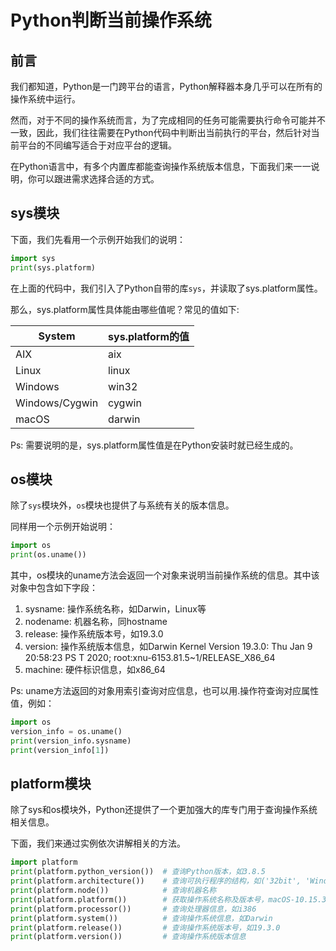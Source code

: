 # Python判断当前操作系统

## 前言

我们都知道，Python是一门跨平台的语言，Python解释器本身几乎可以在所有的操作系统中运行。

然而，对于不同的操作系统而言，为了完成相同的任务可能需要执行命令可能并不一致，因此，我们往往需要在Python代码中判断出当前执行的平台，然后针对当前平台的不同编写适合于对应平台的逻辑。

在Python语言中，有多个内置库都能查询操作系统版本信息，下面我们来一一说明，你可以跟进需求选择合适的方式。

## sys模块

下面，我们先看用一个示例开始我们的说明：

```python
import sys
print(sys.platform)
```

在上面的代码中，我们引入了Python自带的库`sys`，并读取了sys.platform属性。

那么，sys.platform属性具体能由哪些值呢？常见的值如下: 

|System|sys.platform的值|
|---|-----|
|AIX|aix|
|Linux|linux|
|Windows|win32|
|Windows/Cygwin|cygwin|
|macOS|darwin|

Ps: 需要说明的是，sys.platform属性值是在Python安装时就已经生成的。

## os模块

除了`sys`模块外，`os`模块也提供了与系统有关的版本信息。

同样用一个示例开始说明：

```python
import os
print(os.uname())
```

其中，os模块的uname方法会返回一个对象来说明当前操作系统的信息。其中该对象中包含如下字段：

1. sysname: 操作系统名称，如Darwin，Linux等
2. nodename: 机器名称，同hostname
3. release: 操作系统版本号，如19.3.0
4. version: 操作系统版本信息，如Darwin Kernel Version 19.3.0: Thu Jan  9 20:58:23 PS
T 2020; root:xnu-6153.81.5~1/RELEASE_X86_64
5. machine: 硬件标识信息，如x86_64

Ps: uname方法返回的对象用索引查询对应信息，也可以用.操作符查询对应属性值，例如：

```python
import os
version_info = os.uname()
print(version_info.sysname)
print(version_info[1])
```


## platform模块

除了sys和os模块外，Python还提供了一个更加强大的库专门用于查询操作系统相关信息。

下面，我们来通过实例依次讲解相关的方法。

```python
import platform
print(platform.python_version())  # 查询Python版本，如3.8.5
print(platform.architecture())    # 查询可执行程序的结构，如('32bit', 'WindowsPE')
print(platform.node())            # 查询机器名称
print(platform.platform())        # 获取操作系统名称及版本号，macOS-10.15.3-x86_64-i386-64bit
print(platform.processor())       # 查询处理器信息，如i386
print(platform.system())          # 查询操作系统信息，如Darwin
print(platform.release())         # 查询操作系统版本号，如19.3.0
print(platform.version())         # 查询操作系统版本信息
```
